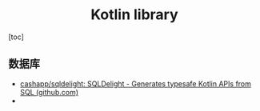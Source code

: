 <h1 align="center">Kotlin library</h1>

[toc]

## 数据库

* [cashapp/sqldelight: SQLDelight - Generates typesafe Kotlin APIs from SQL (github.com)](https://github.com/cashapp/sqldelight)
* 
